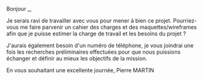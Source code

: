 Bonjour _,

Je serais ravi de travailler avec vous pour mener à bien ce projet. Pourriez-vous me faire parvenir un cahier des charges et des maquettes/wireframes afin que je puisse estimer la charge de travail et les besoins du projet ?

J'aurais également besoin d'un numéro de téléphone, je vous joindrai une fois les recherches préliminaires effectuées pour que nous puissions échanger et définir au mieux les objectifs de la mission.

En vous souhaitant une excellente journée,
Pierre MARTIN